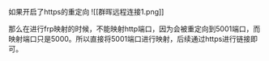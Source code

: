 
如果开启了https的重定向
![[群晖远程连接1.png]]

那么在进行frp映射的时候，不能映射http端口，因为会被重定向到5001端口，而映射端口只是5000。所以直接将5001端口进行映射，后续通过https进行链接即可。